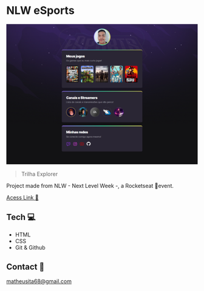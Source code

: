 # NLW eSports

![preview](./.github/preview.png)

> Trilha Explorer

Project made from NLW - Next Level Week -, a Rocketseat 🚀event.

[Acess Link 🔗](htpps://mth1221.github.io/nlw-eSports)

## Tech 💻

- HTML
- CSS
- Git & Github

## Contact 📱

matheusita68@gmail.com
